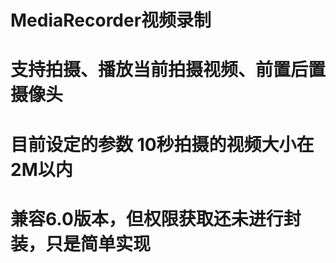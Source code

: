 # MediaRecorder视频录制
# 支持拍摄、播放当前拍摄视频、前置后置摄像头
# 目前设定的参数 10秒拍摄的视频大小在2M以内
# 兼容6.0版本，但权限获取还未进行封装，只是简单实现 
